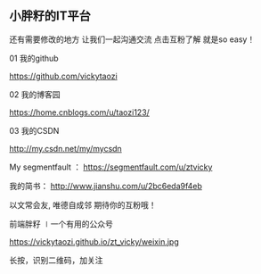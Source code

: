 

## 小胖籽的IT平台
 还有需要修改的地方
让我们一起沟通交流
点击互粉了解
就是so easy！
                        

01
我的github

https://github.com/vickytaozi


02
我的博客园

https://home.cnblogs.com/u/taozi123/


03
我的CSDN

http://my.csdn.net/my/mycsdn




My  segmentfault ：
https://segmentfault.com/u/ztvicky


我的简书： 
http://www.jianshu.com/u/2bc6eda9f4eb


以文常会友,
唯德自成邻
期待你的互粉哦！

前端胖籽 ∣一个有用的公众号

https://vickytaozi.github.io/zt_vicky/weixin.jpg


长按，识别二维码，加关注
